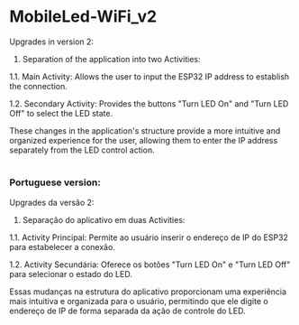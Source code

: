 # MobileLed-WiFi_v2

Upgrades in version 2:

1. Separation of the application into two Activities:

1.1. Main Activity: Allows the user to input the ESP32 IP address to establish the connection.

1.2. Secondary Activity: Provides the buttons "Turn LED On" and "Turn LED Off" to select the LED state.

These changes in the application's structure provide a more intuitive and organized experience for the user, allowing them to enter the IP address separately from the LED control action.
#
### Portuguese version:

Upgrades da versão 2:

1. Separação do aplicativo em duas Activities:

1.1. Activity Principal: Permite ao usuário inserir o endereço de IP do ESP32 para estabelecer a conexão.

1.2. Activity Secundária: Oferece os botões "Turn LED On" e "Turn LED Off" para selecionar o estado do LED.

Essas mudanças na estrutura do aplicativo proporcionam uma experiência mais intuitiva e organizada para o usuário, permitindo que ele digite o endereço de IP de forma separada da ação de controle do LED.
